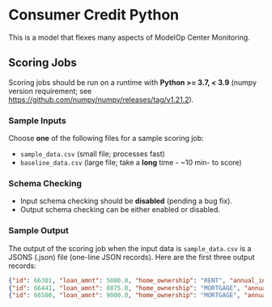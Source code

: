 # Consumer Credit Python
This is a model that flexes many aspects of ModelOp Center Monitoring.

## Scoring Jobs

Scoring jobs should be run on a runtime with **Python >= 3.7, < 3.9** (numpy version requirement; see https://github.com/numpy/numpy/releases/tag/v1.21.2).

### Sample Inputs

Choose **one** of the following files for a sample scoring job:
 - `sample_data.csv` (small file; processes fast)
 - `baseline_data.csv` (large file; take a **long** time - ~10 min- to score)

### Schema Checking

 - Input schema checking should be **disabled** (pending a bug fix).
 - Output schema checking can be either enabled or disabled.

### Sample Output

The output of the scoring job when the input data is `sample_data.csv` is a JSONS (.json) file (one-line JSON records). Here are the first three output records:


```json
{"id": 66301, "loan_amnt": 5000.0, "home_ownership": "RENT", "annual_inc": 60000.0, "dti": 8.1, "int_rate": 0.1235, "tax_liens": 0, "credit_age": 6656, "age": "UNDER_FORTY", "loan_status": 0, "probability": 0.43978524836126964, "score": 0}
{"id": 66441, "loan_amnt": 8875.0, "home_ownership": "MORTGAGE", "annual_inc": 75000.0, "dti": 4.93, "int_rate": 0.1885, "tax_liens": 0, "credit_age": 4494, "age": "OVER_FORTY", "loan_status": 0, "probability": 0.5441736295748621, "score": 0}
{"id": 66500, "loan_amnt": 9000.0, "home_ownership": "MORTGAGE", "annual_inc": 52000.0, "dti": 26.98, "int_rate": 0.1155, "tax_liens": 0, "credit_age": 7507, "age": "UNDER_FORTY", "loan_status": 0, "probability": 0.4797000258659076, "score": 0}
```